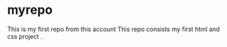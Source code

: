 # myrepo
This is my first repo from this account
This repo consists my first html and css project .
